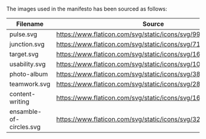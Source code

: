 The images used in the manifesto has been sourced as follows:

|Filename|Source|Author|
|--------------|------|------|
|pulse.svg|https://www.flaticon.com/svg/static/icons/svg/992/992186.svg|https://www.flaticon.com/authors/dmitri13|
|junction.svg|https://www.flaticon.com/svg/static/icons/svg/714/714449.svg|https://www.flaticon.com/authors/pixelmeetup|
|target.svg|https://www.flaticon.com/svg/static/icons/svg/1605/1605401.svg|https://www.flaticon.com/authors/freepik|
|usability.svg|https://www.flaticon.com/svg/static/icons/svg/1063/1063396.svg|https://www.flaticon.com/authors/freepik|
|photo-album|https://www.flaticon.com/svg/static/icons/svg/3822/3822943.svg|https://www.flaticon.com/authors/freepik|
|teamwork.svg|https://www.flaticon.com/svg/static/icons/svg/2818/2818406.svg|https://www.flaticon.com/authors/freepik|
|content-writing|https://www.flaticon.com/svg/static/icons/svg/1658/1658936.svg|https://www.flaticon.com/authors/freepik|
|ensamble-of-circles.svg|https://www.flaticon.com/svg/static/icons/svg/32/32078.svg|https://www.flaticon.com/authors/freepik|